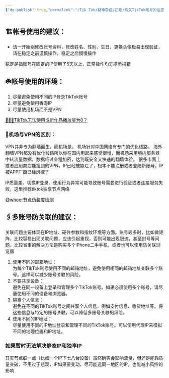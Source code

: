 ```yaml
---
{"dg-publish":true,"permalink":"/Tik Tok/疑难杂症/初期/购买TikTok账号的注意事项/","dgPassFrontmatter":true,"noteIcon":"","updated":"2024-11-16T17:42:14.694+08:00"}
---
```

 

<h2 class="H1_Underline">🏗️帐号使用的建议：</h2>

- 请一开始别修改账号资料，修改姓名、性别、生日、更换头像极易出现验证，请在稳定之前谨慎操作，稳定之后慢慢操作

 <div class="long-cang">稳定是指账号在固定的IP使用了5天以上，正常操作均无提示报错</div>

<h2 class="H1_Underline">☘️帐号使用的环境：</h2>

1. 尽量避免使用不同的IP登录TikTok账号
2. 尽量避免使用香港IP
3. 尽量使用机场而不是VPN

<a href="https://chenliguo.vercel.app/Tik%20Tok/疑难杂症/初期/TikTok%20无法使用或新作品播放量为0？/" class="BlueButton">🤷🏼‍♀️TikTok无法使用或新作品播放量为0？</a>

 <h3 class="long-cang"> 🔎机场与VPN的区别：</h3>

VPN并非专为翻墙而生，而机场是。 机场针对中国网络有专门的优化线路。
海外翻墙VPN都没有优化线路所以你在国内用起来感觉很慢，而机场采用境内服务器中转流量数据，数据经过全程加密，达到既安全又快速的翻墙体验。
很多市面上或者应用商店能搜到的VPN，IP已经被嫖烂了，根本不能注册或者登陆新账号，IP被APP厂商已经风控了

 <div class="long-cang">IP质量差、切换IP登录、使用行为异常可能导致账号需要进行验证或者连接服务失败，这里推荐tiktok独享节点网络</div>

<a href="https://whoer.net/zh" class="BlueButton">😷whoer节点伪装度检测</a>

<h2 class="H1_Underline">🖇️多账号防关联的建议：</h2>

<div class="long-cang">关联问题主要体现在IP地址、硬件参数和指纹环境等方面。账号较多时，比如做矩阵，比较容易出现关联问题，应该引起重视，否则可能出现限流，甚至封号等问题。比较省事的解决方法是购买多个iPhone二手手机，或者也可以使用防关联浏览器</div>

1. 使用不同的邮箱地址：</br>为每个TikTok账号使用不同的邮箱地址，避免使用相同的邮箱地址关联多个账号。这样可以减少账号关联的风险。
2. 不要共享设备：</br>避免在同一设备上登录和管理多个TikTok账号。如果必须使用多个账号，请尽量使用不同的设备和浏览器。
3. 隔离个人信息：</br>避免在不同的TikTok账号之间共享个人信息，例如支付信息、收货地址等。将这些信息与特定的账号关联，可以降低多账号关联的风险。
4. 使用不同的IP地址：</br>尽量使用不同的IP地址登录和管理不同的TikTok账号。可以使用代理IP来模拟不同的地理位置和IP地址。

<h3>如果暂时无法解决静态IP和独享IP</h3>
其实节点脏一点（比如一个IP下七八台设备）虽然确实会影响流量，但还是能靠质量突破，不用过于悲观，IP如果要变动，尽可能选同一地区的IP，也能减小风控的影响

　　

　　

　　







